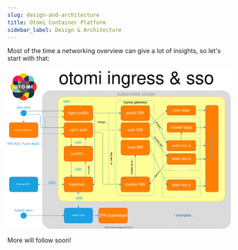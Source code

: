 ```yaml
---
slug: design-and-architecture
title: Otomi Container Platform
sidebar_label: Design & Architecture
---
```


Most of the time a networking overview can give a lot of insights, so let's start with that:

![img/ingress-overview](/img/ingress-overview.svg)

More will follow soon!
